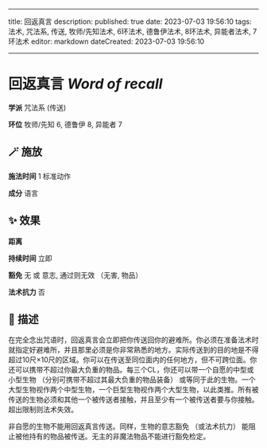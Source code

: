 
---
title: 回返真言
description: 
published: true
date: 2023-07-03 19:56:10
tags: 法术, 咒法系, 传送, 牧师/先知法术, 6环法术, 德鲁伊法术, 8环法术, 异能者法术, 7环法术
editor: markdown
dateCreated: 2023-07-03 19:56:10

---

# **回返真言** *Word of recall*

**学派** 咒法系 (传送) 

**环位** 牧师/先知 6, 德鲁伊 8, 异能者 7

## 🪄 施放

**施法时间** 1 标准动作

**成分** 语言

## ✨ 效果  

**距离**   

**持续时间** 立即 

**豁免** 无 或 意志, 通过则无效 （无害, 物品）

**法术抗力** 否

## 📖 描述

在完全念出咒语时，回返真言会立即把你传送回你的避难所。你必须在准备法术时就指定好避难所，并且那里必须是你非常熟悉的地方。实际传送到的目的地是不得超过10尺×10尺的区域。你可以在传送至同位面内的任何地方，但不可跨位面。你还可以携带不超过你最大负重的物品。每三个CL，你还可以带一个自愿的中型或小型生物 （分别可携带不超过其最大负重的物品装备） 或等同于此的生物。一个大型生物视作两个中型生物，一个巨型生物视作两个大型生物，以此类推。所有被传送的生物必须和其他一个被传送者接触，并且至少有一个被传送者要与你接触。超出限制则法术失效。

非自愿的生物不能用回返真言传送。同样，生物的意志豁免 （或法术抗力） 能阻止被他持有的物品被传送。无主的非魔法物品不能进行豁免检定。
    
